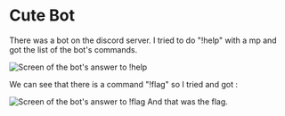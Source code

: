 # Cute Bot 

There was a bot on the discord server.
I tried to do "!help" with a mp and got the list of the bot's commands.


![Screen of the bot's answer to !help](https://i.imgur.com/8bDVZ1o.png)


We can see that there is a command "!flag" so I tried and got :

![Screen of the bot's answer to !flag](https://i.imgur.com/jOFvUNw.png)
And that was the flag.
